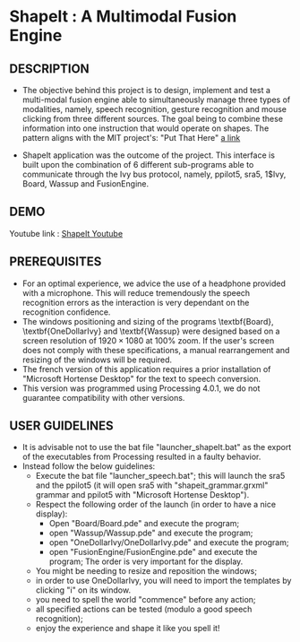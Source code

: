 # ShapeIt : A Multimodal Fusion Engine
## DESCRIPTION

* The objective behind this project is to design, implement and test a multi-modal fusion engine able to simultaneously manage three types of modalities, namely, speech recognition, gesture recognition and mouse clicking from three different sources. 
The goal being to combine these information into one instruction that would operate on shapes. The pattern aligns with the MIT project's: "Put That Here" [a link](https://www.media.mit.edu/publications/put-that-there-voice-and-gesture-at-the-graphics-interface/)

* ShapeIt application was the outcome of the project. This interface is built upon the combination of 6 different sub-programs able to communicate through the Ivy bus protocol, namely, ppilot5, sra5, 1$Ivy, Board, Wassup and FusionEngine. 

## DEMO
Youtube link : [ShapeIt Youtube](https://www.youtube.com/watch?v=-5eu5oxmhjU&ab_channel=SaraMESSARA)

## PREREQUISITES
- For an optimal experience, we advice the use of a headphone provided with a microphone. This will reduce tremendously the speech recognition errors as the interaction is very dependant on the recognition confidence.
- The windows positioning and sizing of the programs \textbf{Board}, \textbf{OneDollarIvy} and \textbf{Wassup} were designed based on a screen resolution of $1920 \times 1080$ at 100\% zoom. If the user's screen does not comply with these specifications, a manual rearrangement and resizing of the windows will be required.
- The french version of this application requires a prior installation of "Microsoft Hortense Desktop" for the text to speech conversion.
- This version was programmed using Processing 4.0.1, we do not guarantee compatibility with other versions.

## USER GUIDELINES
- It is advisable not to use the bat file "launcher_shapeIt.bat" as the export of the executables from Processing resulted in a faulty behavior.
- Instead follow the below guidelines:  
    - Execute the bat file "launcher\_speech.bat"; this will launch the sra5 and the ppilot5 (it will open sra5 with "shapeit\_grammar.grxml" grammar and  ppilot5 with "Microsoft Hortense Desktop").
    - Respect the following order of the launch (in order to have a nice display):  
        - Open "Board/Board.pde" and execute the program;
        - open "Wassup/Wassup.pde" and execute the program;
        - open "OneDollarIvy/OneDollarIvy.pde" and execute the program;
        - open "FusionEngine/FusionEngine.pde" and execute the program;
    The order is very important for the display.
    - You might be needing to resize and reposition the windows;
    - in order to use OneDollarIvy, you will need to import the templates by clicking "i" on its window.
    - you need to spell the world "commence" before any action; 
    - all specified actions can be tested (modulo a good speech recognition);
    - enjoy the experience and shape it like you spell it! 
